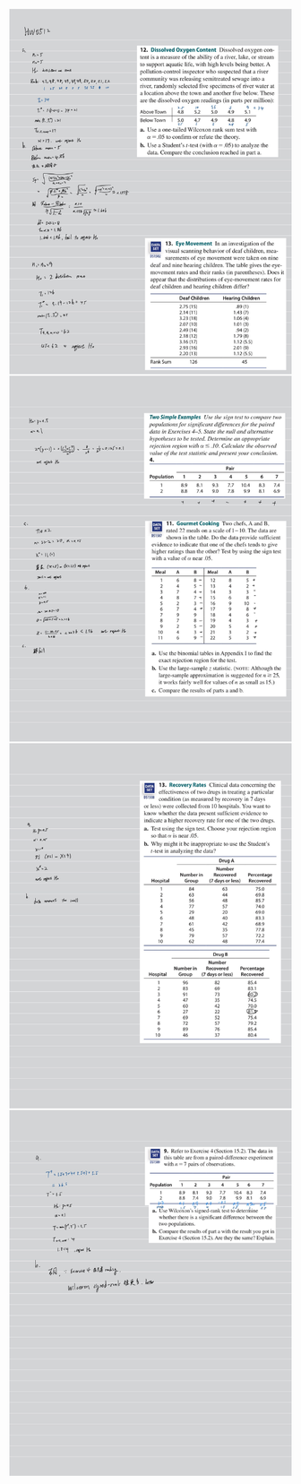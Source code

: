 ![image](https://github.com/HWTeng-Teaching/202502-Statistics-II/blob/main/112550116_Tim/HW0512/IMG_1604.jpeg)
![image](https://github.com/HWTeng-Teaching/202502-Statistics-II/blob/main/112550116_Tim/HW0512/IMG_1605.jpeg)
![image](https://github.com/HWTeng-Teaching/202502-Statistics-II/blob/main/112550116_Tim/HW0512/IMG_1606.jpeg)
![image](https://github.com/HWTeng-Teaching/202502-Statistics-II/blob/main/112550116_Tim/HW0512/IMG_1607.jpeg)